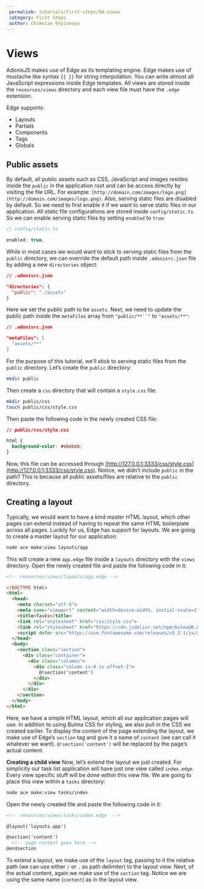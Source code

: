 ```yaml
---
 permalink: tutorials/first-steps/04-views
 category: First Steps
 author: Chimezie Enyinnaya
---
```


# Views

AdonisJS makes use of Edge as its templating engine. Edge makes use of mustache like syntax `{{ }}` for string interpolation. You can write almost all JavaScript expressions inside Edge templates. All views are stored inside the `resources/views` directory and each view file must have the `.edge` extension.

Edge supports:

- Layouts
- Partials
- Components
- Tags
- Globals

## Public assets

By default, all public assets such as CSS, JavaScript and images resides inside the `public` in the application root and can be access directly by visiting the file URL. For example: `[http://domain.com/images/logo.png](http://domain.com/images/logo.png)`. Also, serving static files are disabled by default. So we need to first enable it if we want to serve static files in our application. All static file configurations are stored inside `config/static.ts`. So we can enable serving static files by setting `enabled` to `true`:

```ts
// config/static.ts

enabled: true,
```

While in most cases we would want to stick to serving static files from the `public` directory, we can override the default path inside `.adonisrc.json` file by adding a new `directories` object:

```json
// .adonisrc.json

"directories": {
  "public": "./assets"
}
```

Here we set the public path to be `assets`. Next, we need to update the public path inside the `metaFiles` array from `"public/**``"` to `"assets/**"`:

```json
// .adonisrc.json

"metaFiles": [
  "assets/**"
]
```

For the purpose of this tutorial, we’ll stick to serving static files from the `public` directory. Let’s create the `public` directory:

```bash
mkdir public
```

Then create a `css` directory that will contain a `style.css` file:

```bash
mkdir public/css
touch public/css/style.css
```

Then paste the following code in the newly created CSS file:

```css
// public/css/style.css

html {
  background-color: #ebebeb;
}
```

Now, this file can be accessed through [http://127.0.0.1:3333/css/style.css](http://127.0.0.1:3333/css/style.css). Notice, we didn’t include `public` in the path? This is because all public assets/files are relative to the `public` directory.

## Creating a layout

Typically, we would want to have a kind master HTML layout, which other pages can extend instead of having to repeat the same HTML boilerplate across all pages. Luckily for us, Edge has support for layouts. We are going to create a master layout for our application:

```bash
node ace make:view layouts/app
```

This will create a new `app.edge` file inside a `layouts` directory with the `views` directory. Open the newly created file and paste the following code in it:

```html
<!-- resources/views/layouts/app.edge -->

<!DOCTYPE html>
<html>
  <head>
    <meta charset="utf-8">
    <meta name="viewport" content="width=device-width, initial-scale=1">
    <title>Tasks</title>
    <link rel="stylesheet" href="css/style.css">
    <link rel="stylesheet" href="https://cdn.jsdelivr.net/npm/bulma@0.8.0/css/bulma.min.css">
    <script defer src="https://use.fontawesome.com/releases/v5.3.1/js/all.js"></script>
  </head>
  <body>
    <section class="section">
      <div class="container">
        <div class="columns">
          <div class="column is-8 is-offset-2">
            @!section('content')
          </div>
        </div>
      </div>
    </section>
  </body>
</html>
```

Here, we have a simple HTML layout, which all our application pages will use. In addition to using Bulma CSS for styling, we also pull in the CSS we created earlier. To display the content of the page extending the layout, we make use of Edge’s `section` tag and give it a name of `content` (we can call it whatever we want). `@!section('content')` will be replaced by the page’s actual content.

**Creating a child view**
Now, let’s extend the layout we just created. For simplicity our task list application will have just one view called `index.edge`. Every view specific stuff will be done within this view file. We are going to place this view within a `tasks` directory:

```bash
node ace make:view tasks/index
```

Open the newly created file and paste the following code in it:

```html
<!-- resources/views/tasks/index.edge  -->

@layout('layouts.app')

@section('content')
  <!-- page content goes here -->
@endsection
```

To extend a layout, we make use of the `layout` tag, passing to it the relative path (we can use either `/` or `.` as path delimiter) to the layout view. Next, of the actual content, again we make use of the `section` tag. Notice we are using the same name (`content`) as in the layout view.
